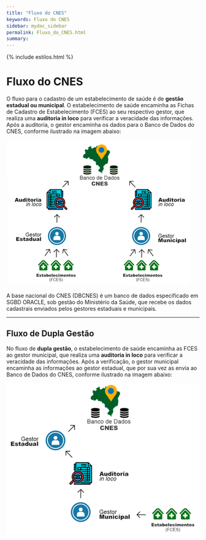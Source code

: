 ```yaml
---
title: "Fluxo do CNES"
keywords: Fluxo do CNES
sidebar: mydoc_sidebar
permalink: Fluxo_do_CNES.html
summary: 
---
```


{% include estilos.html %}

# Fluxo do CNES

O fluxo para o cadastro de um estabelecimento de saúde é de **gestão estadual ou municipal**. O estabelecimento de saúde encaminha as Fichas de Cadastro de Estabelecimento (FCES) ao seu respectivo gestor, que realiza uma **auditoria in loco** para verificar a veracidade das informações. Após a auditoria, o gestor encaminha os dados para o Banco de Dados do CNES, conforme ilustrado na imagem abaixo:

![Cnes2](../images/fluxo_cnes.PNG)

A base nacional do CNES (DBCNES) é um banco de dados especificado em SGBD ORACLE, sob gestão do Ministério da Saúde, que recebe os dados cadastrais enviados pelos gestores estaduais e municipais.

---

## Fluxo de Dupla Gestão

No fluxo de **dupla gestão**, o estabelecimento de saúde encaminha as FCES ao gestor municipal, que realiza uma **auditoria in loco** para verificar a veracidade das informações. Após a verificação, o gestor municipal encaminha as informações ao gestor estadual, que por sua vez as envia ao Banco de Dados do CNES, conforme ilustrado na imagem abaixo:

![Cnes2](../images/fluxo_cnes_2.PNG)
